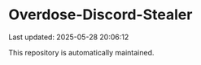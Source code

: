 # Overdose-Discord-Stealer

Last updated: 2025-05-28 20:06:12

This repository is automatically maintained.
